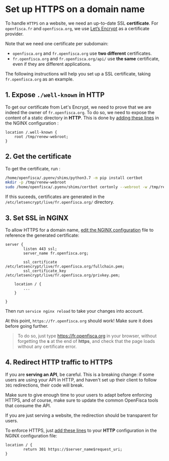 # Set up HTTPS on a domain name

To handle `HTTPS` on a website, we need an up-to-date SSL **certificate**. For `openfisca.fr` and `openfisca.org`, we use [Let’s Encrypt](https://letsencrypt.org/) as a certificate provider.

Note that we need one certificate per subdomain:
- `openfisca.org` and `fr.openfisca.org` use **two different** certificates.
- `fr.openfisca.org` and `fr.openfisca.org/api/` use **the same** certificate, even if they are different applications.

The following instructions will help you set up a SSL certificate, taking `fr.openfisca.org` as an example.

## 1. Expose `./well-known` in HTTP

To get our certificate from Let's Encrypt, we need to prove that we are indeed the owner of `fr.openfisca.org`. To do so, we need to expose the content of a static directory in **HTTP**. This is done by [adding these lines](https://github.com/openfisca/openfisca-ops/blob/4524f707ab1123258621d2e16dc0df20a9140e73/fr.openfisca.org/fr.openfisca.org.conf#L5-L7) in the NGINX configuration :

```
location /.well-known {
    root /tmp/renew-webroot;
}
```

## 2. Get the certificate

To get the certificate, run :

```sh
/home/openfisca/.pyenv/shims/python3.7 -m pip install certbot
mkdir -p /tmp/renew-webroot
sudo /home/openfisca/.pyenv/shims/certbot certonly --webroot -w /tmp/renew-webroot/ -d fr.openfisca.org
```

If this suceeds, certificates are generated in the `/etc/letsencrypt/live/fr.openfisca.org/` directory.

## 3. Set SSL in NGINX

To allow HTTPS for a domain name, [edit the NGINX configuration](https://github.com/openfisca/openfisca-ops/blob/4524f707ab1123258621d2e16dc0df20a9140e73/fr.openfisca.org/fr.openfisca.org.conf#L14-L19) file to reference the generated certificate:

```
server {
        listen 443 ssl;
        server_name fr.openfisca.org;

        ssl_certificate /etc/letsencrypt/live/fr.openfisca.org/fullchain.pem;
        ssl_certificate_key /etc/letsencrypt/live/fr.openfisca.org/privkey.pem;

    location / {
        ...
    }

}
```

Then run `service nginx reload` to take your changes into account.

At this point, `https://fr.openfisca.org` should work! Make sure it does before going further.

> To do so, just type https://fr.openfisca.org in your browser, without forgetting the **s** at the end of **https**, and check that the page loads without any certificate error.

## 4. Redirect HTTP traffic to HTTPS

If you are **serving an API**, be careful. This is a breaking change: if some users are using your API in HTTP, and haven't set up their client to follow `301` redirections, their code will break.

Make sure to give enough time to your users to adapt before enforcing HTTPS, and of course, make sure to update the common OpenFisca tools that consume the API.

If you are just serving a website, the redirection should be transparent for users.

To enforce HTTPS, just [add these lines](https://github.com/openfisca/openfisca-ops/blob/4524f707ab1123258621d2e16dc0df20a9140e73/fr.openfisca.org/fr.openfisca.org.conf#L9-L11) to your **HTTP** configuration in the NGINX configuration file:

```
location / {
        return 301 https://$server_name$request_uri;
}
```
